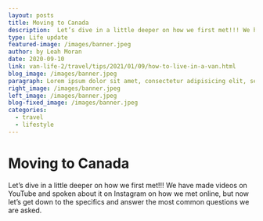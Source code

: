 ```yaml
---
layout: posts
title: Moving to Canada
description:  Let’s dive in a little deeper on how we first met!!! We have made videos on YouTube and spoken about it on Instagram on how we met online, but now let’s get down to the specifics and answer the most common questions we are asked.
type: Life update
featured-image: /images/banner.jpeg
author: by Leah Moran
date: 2020-09-10
link: van-life-2/travel/tips/2021/01/09/how-to-live-in-a-van.html
blog_image: /images/banner.jpeg
paragraph: Lorem ipsum dolor sit amet, consectetur adipisicing elit, sed do eiusmod tempor incididunt ut labore et dolore magna aliqua. Ut enim ad minim veniam, quis nostrud exercitation ullamco laboris.
right_image: /images/banner.jpeg
left_image: /images/banner.jpeg
blog-fixed_image: /images/banner.jpeg
categories:
  - travel
  - lifestyle
---
```


# Moving to Canada

Let’s dive in a little deeper on how we first met!!! We have made videos on YouTube and spoken about it on Instagram on how we met online, but now let’s get down to the specifics and answer the most common questions we are asked.
